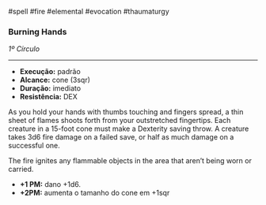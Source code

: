#spell #fire #elemental #evocation #thaumaturgy

### Burning Hands

_1º Círculo_

---

- **Execução:** padrão
- **Alcance:** cone (3sqr)
- **Duração:** imediato
- **Resistência:** DEX

As you hold your hands with thumbs touching and fingers spread, a thin sheet of flames shoots forth from your outstretched fingertips. Each creature in a 15-foot cone must make a Dexterity saving throw. A creature takes 3d6 fire damage on a failed save, or half as much damage on a successful one.

The fire ignites any flammable objects in the area that aren’t being worn or carried.

- **+1 PM:** dano +1d6.
- **+2PM:** aumenta o tamanho do cone em +1sqr
